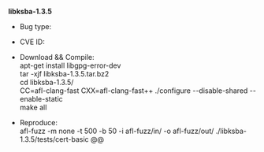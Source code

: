 **libksba-1.3.5**		
* Bug type:    			
  
* CVE ID:     			
   
* Download && Compile:                   	          	  	
apt-get install libgpg-error-dev        	    		      
tar -xjf libksba-1.3.5.tar.bz2          			
cd libksba-1.3.5/       		
CC=afl-clang-fast CXX=afl-clang-fast++ ./configure --disable-shared --enable-static          		 
make all      		
* Reproduce:             		
afl-fuzz -m none -t 500 -b 50 -i afl-fuzz/in/ -o afl-fuzz/out/ ./libksba-1.3.5/tests/cert-basic @@  			
